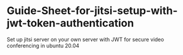 # Guide-Sheet-for-jitsi-setup-with-jwt-token-authentication
Set up jitsi server on your own server with JWT for secure video conferencing in ubuntu 20.04 
